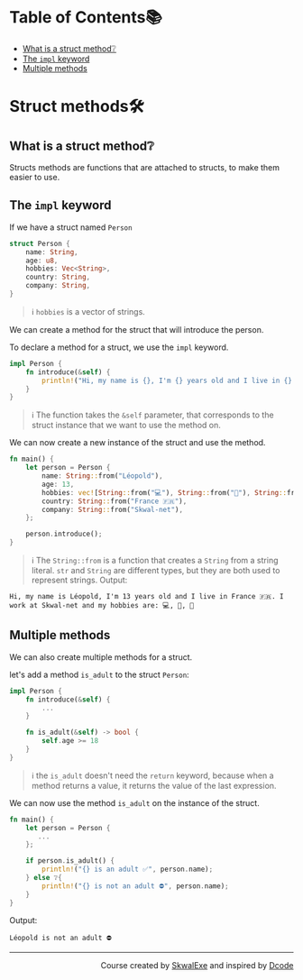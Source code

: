 # Table of Contents📚
- [What is a struct method❔](#what-is-a-struct-method)
- [The `impl` keyword](#the-impl-keyword)
- [Multiple methods](#multiple-methods)

# Struct methods🛠️
## What is a struct method❔
Structs methods are functions that are attached to structs, to make them easier to use.
## The `impl` keyword
If we have a struct named `Person`
```rust
struct Person {
    name: String,
    age: u8,
    hobbies: Vec<String>,
    country: String,
    company: String,
}
```
> ℹ️ `hobbies` is a vector of strings.

We can create a method for the struct that will introduce the person.

To declare a method for a struct, we use the `impl` keyword.
```rust
impl Person {
    fn introduce(&self) {
        println!("Hi, my name is {}, I'm {} years old and I live in {}. I work at {} and my hobbies are: {}", self.name, self.age, self.country, self.company , self.hobbies.join(", "));
    }
}
```
> ℹ️ The function takes the `&self` parameter, that corresponds to the struct instance that we want to use the method on.

We can now create a new instance of the struct and use the method.
```rust
fn main() {
    let person = Person {
        name: String::from("Léopold"),
        age: 13,
        hobbies: vec![String::from("💻"), String::from("🛌"), String::from("🍔")],
        country: String::from("France 🇫🇷"),
        company: String::from("Skwal-net"),
    };

    person.introduce();
}
```
> ℹ️ The `String::from` is a function that creates a `String` from a string literal. `str` and `String` are different types, but they are both used to represent strings.
Output:
```
Hi, my name is Léopold, I'm 13 years old and I live in France 🇫🇷. I work at Skwal-net and my hobbies are: 💻, 🛌, 🍔
```

## Multiple methods
We can also create multiple methods for a struct.

let's add a method `is_adult` to the struct `Person`:
```rust
impl Person {
    fn introduce(&self) {
        ...
    }

    fn is_adult(&self) -> bool {
        self.age >= 18
    }
}
```
> ℹ️ the `is_adult` doesn't need the `return` keyword, because when a method returns a value, it returns the value of the last expression.

We can now use the method `is_adult` on the instance of the struct.
```rust
fn main() {
    let person = Person {
       ...
    };

    if person.is_adult() {
        println!("{} is an adult ✅", person.name);
    } else ❔{
        println!("{} is not an adult ⛔", person.name);
    }
}
```
Output:
```
Léopold is not an adult ⛔
```

<!--
---

<p align="right"><a href="https://github.com/SkwalExe/learn-rust/tree/main/course/impl-keyword">Next Section ⏭️</a></p>
-->

---

<p align="right">Course created by <a href="https://github.com/SkwalExe/" target="_blank">SkwalExe</a> and inspired by <a href="https://www.youtube.com/watch?v=vOMJlQ5B-M0&list=PLVvjrrRCBy2JSHf9tGxGKJ-bYAN_uDCUL" target="_blank">Dcode</a></p>